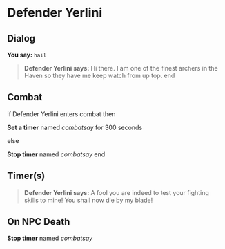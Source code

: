 # Defender Yerlini


## Dialog

**You say:** `hail`



>**Defender Yerlini says:** Hi there. I am one of the finest archers in the Haven so they have me keep watch from up top.
end



## Combat

if Defender Yerlini enters combat  then


**Set a timer** named *combatsay* for 300 seconds

else


**Stop timer** named *combatsay*
end



## Timer(s)

>**Defender Yerlini says:** A fool you are indeed to test your fighting skills to mine!  You shall now die by my blade!


## On NPC Death

**Stop timer** named *combatsay*